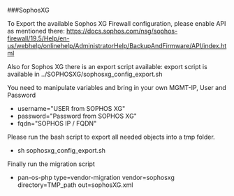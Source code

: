 ###SophosXG

To Export the available Sophos XG Firewall configuration,
please enable API as mentioned there:
https://docs.sophos.com/nsg/sophos-firewall/19.5/Help/en-us/webhelp/onlinehelp/AdministratorHelp/BackupAndFirmware/API/index.html

Also for Sophos XG there is an export script available:
export script is available in ../SOPHOSXG/sophosxg_config_export.sh


You need to manipulate variables and bring in your own MGMT-IP, User and Password

- username="USER from SOPHOS XG"
- password="Password from SOPHOS XG"
- fqdn="SOPHOS IP / FQDN"

Please run the bash script to export all needed objects into a tmp folder.
- sh sophosxg_config_export.sh


Finally run the migration script

- pan-os-php type=vendor-migration vendor=sophosxg directory=TMP_path out=sophosXG.xml